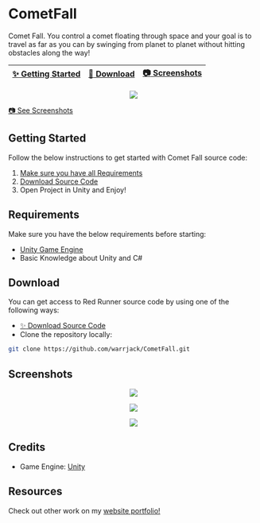 # CometFall

Comet Fall. You control a comet floating through space and your goal is to travel as far as you can by swinging from planet to planet without hitting obstacles along the way!


| [:sparkles: Getting Started](#getting-started) | [:rocket: Download](#download) | [:camera: Screenshots](#screenshots) |
| --------------- | -------- | ----------- |

<p align="center">
  <img src="https://github.com/warrjack/CometFall/blob/main/Screenshots/Gameplay1.JPG" />
</p>

[:camera: See Screenshots](#screenshots)


## Getting Started

Follow the below instructions to get started with Comet Fall source code:

1. [Make sure you have all Requirements](#requirements)
2. [Download Source Code](#download)
3. Open Project in Unity and Enjoy!

## Requirements

Make sure you have the below requirements before starting:

- [Unity Game Engine](https://unity3d.com)
- Basic Knowledge about Unity and C#

## Download

You can get access to Red Runner source code by using one of the following ways:

- [:sparkles: Download Source Code](https://github.com/warrjack/CometFall/archive/master.zip)
- Clone the repository locally:

```bash
git clone https://github.com/warrjack/CometFall.git
```

## Screenshots

<p align="center">
  <img src="https://github.com/warrjack/CometFall/blob/main/Screenshots/Menu.JPG" />
</p>

<p align="center">
  <img src="https://github.com/warrjack/CometFall/blob/main/Screenshots/Gameplay1.JPG" />
</p>

<p align="center">
  <img src="https://github.com/warrjack/CometFall/blob/main/Screenshots/Gameplay2.JPG" />
</p>

## Credits
- Game Engine: [Unity](https://unity3d.com/)

## Resources

Check out other work on my [website portfolio!](https://warrjack.weebly.com)

